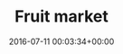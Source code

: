 ---
title:		"Fruit market"
type:		"photos"
mediatype:		"upload"
location:		"Berlin"
date:		"2016-07-11 00:03:34+00:00"
album:		"events"
filename:		"praater.md"
series:		"markets"
cl_public_id:		"events/praater"
cl_version:		1497002637
format:		"tiff"
bytes:		7439908
width:		2560
height:		1440
colours:
- "#857559"
- "#766E64"
- "#252015"
- "#241412"
- "#190504"
- "#222727"
- "#24221F"
- "#D5B37E"
- "#172226"
- "#DCCEBC"
- "#131E1C"
- "#02120D"
- "#010B04"
- "#E39B71"
- "#29282D"
- "#E39512"
- "#142115"
- "#D3E5EA"
- "#717269"
- "#CDE0D5"
- "#7D5740"
- "#DCDDCB"
- "#0F131A"
- "#616E72"
- "#DF641B"
- "#201704"
- "#6A726C"
- "#405F71"
- "#7E310A"
- "#84570A"
- "#1F2314"
exposure_mode:		"Auto"
program:		"Aperture-priority AE"
aperture:		"6.3"
focal_length:		"16.0 mm"
iso:		"1250"
shutter_speed:		"1/8"
metering:		"Multi-segment"
flash:		"Off, Did not fire"
white_balance:		"Custom"
colour_temp:		"2750"
has_crop:		"true"
orientation:		"Horizontal (normal)"
camera_model:		"NIKON D800"
lens_info:		"16mm f/2.8"
artist: "Matt Finucane"
x_resolution:		"300"
y_resolution:		"300"
---